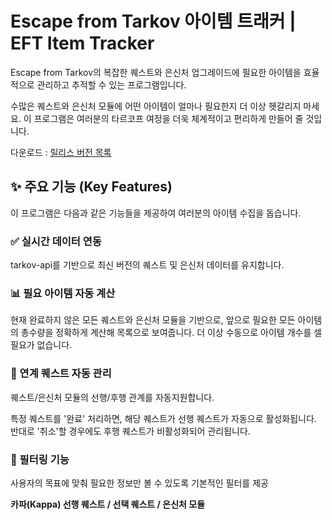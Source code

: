 # Escape from Tarkov 아이템 트래커 | EFT Item Tracker

Escape from Tarkov의 복잡한 퀘스트와 은신처 업그레이드에 필요한 아이템을 효율적으로 관리하고 추적할 수 있는 프로그램입니다.

수많은 퀘스트와 은신처 모듈에 어떤 아이템이 얼마나 필요한지 더 이상 헷갈리지 마세요. 이 프로그램은 여러분의 타르코프 여정을 더욱 체계적이고 편리하게 만들어 줄 것입니다.

다운로드 : [릴리스 버전 목록](https://github.com/cubecat100/EFT_item_checker/releases)

## ✨ 주요 기능 (Key Features)

이 프로그램은 다음과 같은 기능들을 제공하여 여러분의 아이템 수집을 돕습니다.

### ✅ 실시간 데이터 연동

tarkov-api를 기반으로 최신 버전의 퀘스트 및 은신처 데이터를 유지합니다.

### 📊 필요 아이템 자동 계산

현재 완료하지 않은 모든 퀘스트와 은신처 모듈을 기반으로, 앞으로 필요한 모든 아이템의 총수량을 정확하게 계산해 목록으로 보여줍니다. 
더 이상 수동으로 아이템 개수를 셀 필요가 없습니다.

### 🔗 연계 퀘스트 자동 관리

퀘스트/은신처 모듈의 선행/후행 관계를 자동지원합니다. 

특정 퀘스트를 '완료' 처리하면, 해당 퀘스트가 선행 퀘스트가 자동으로 활성화됩니다. 
반대로 '취소'할 경우에도 후행 퀘스트가 비활성화되어 관리됩니다.

### 🔎 필터링 기능

사용자의 목표에 맞춰 필요한 정보만 볼 수 있도록 기본적인 필터를 제공

 **카파(Kappa) 선행 퀘스트 / 선택 퀘스트 / 은신처 모듈**

